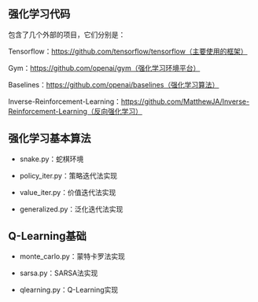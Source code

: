 ## 强化学习代码

包含了几个外部的项目，它们分别是：

Tensorflow：https://github.com/tensorflow/tensorflow（主要使用的框架）

Gym：https://github.com/openai/gym（强化学习环境平台）

Baselines：https://github.com/openai/baselines（强化学习算法）

Inverse-Reinforcement-Learning：https://github.com/MatthewJA/Inverse-Reinforcement-Learning（反向强化学习）

## 强化学习基本算法

* snake.py：蛇棋环境

* policy_iter.py：策略迭代法实现

* value_iter.py：价值迭代法实现

* generalized.py：泛化迭代法实现

## Q-Learning基础

* monte_carlo.py：蒙特卡罗法实现

* sarsa.py：SARSA法实现

* qlearning.py：Q-Learning实现

